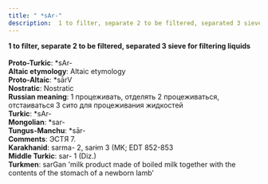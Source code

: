```yaml
---
title: " *sAr-"
description:  1 to filter, separate 2 to be filtered, separated 3 sieve for filtering liquids
---
```

<strong> 1 to filter, separate 2 to be filtered, separated 3 sieve for filtering liquids</strong><br><br>
<strong>Proto-Turkic</strong>:  *sAr-<br>
<strong>Altaic etymology</strong>:  Altaic etymology<br>
<strong> Proto-Altaic</strong>:  *sā̀rV<br>
<strong>Nostratic</strong>:  Nostratic<br>
<strong>Russian meaning</strong>:  1 процеживать, отделять 2 процеживаться, отстаиваться 3 сито для процеживания жидкостей<br>
<strong>Turkic</strong>:  *sAr-<br>
<strong>Mongolian</strong>:  *sar-<br>
<strong>Tungus-Manchu</strong>:  *sār-<br>
<strong>Comments</strong>:  ЭСТЯ 7.<br>
<strong>Karakhanid</strong>:  sarma- 2, sarɨm 3 (MK; EDT 852-853<br>
<strong>Middle Turkic</strong>:  sar- 1 (Diz.)<br>
<strong>Turkmen</strong>:  sarGan 'milk product made of boiled milk together with the contents of the stomach of a newborn lamb'<br>


